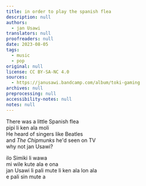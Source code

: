 ```yaml
---
title: in order to play the spanish flea
description: null
authors:
  - jan Usawi
translators: null
proofreaders: null
date: 2023-08-05
tags:
  - music
  - pop
original: null
license: CC BY-SA-NC 4.0
sources:
  - https://janusawi.bandcamp.com/album/toki-gaming
archives: null
preprocessing: null
accessibility-notes: null
notes: null
---
```


There was a little Spanish flea   \
pipi li ken ala moli   \
He heard of singers like Beatles   \
and *The Chipmunks* he'd seen on TV   \
why not jan Usawi?

ilo Simiki li wawa   \
mi wile kute ala e ona   \
jan Usawi li pali mute li ken ala lon ala   \
e pali sin mute a
